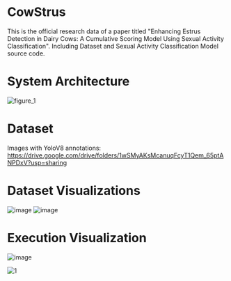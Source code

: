# CowStrus
This is the official research data of a paper titled "Enhancing Estrus Detection in Dairy Cows: A Cumulative Scoring Model Using Sexual Activity Classification". Including Dataset and Sexual Activity Classification Model source code.

# System Architecture
![figure_1](https://github.com/user-attachments/assets/384e9e31-44f7-4ff5-8858-f86e1cb69349)

# Dataset
Images with YoloV8 annotations: https://drive.google.com/drive/folders/1wSMyAKsMcanuqFcyT1Qem_65ptANPDxV?usp=sharing

# Dataset Visualizations
![image](https://github.com/user-attachments/assets/ed9ff878-ab82-44d4-ad33-269142e0e2a8)
![image](https://github.com/user-attachments/assets/33bbe9eb-b11f-45c1-825f-0e04dc5804b9)

# Execution Visualization
![image](https://github.com/user-attachments/assets/b6827411-1a81-4d54-9dca-701d3d205e04)

![1](https://github.com/user-attachments/assets/a7569a0e-b9cb-4874-bf75-9fadb83e72a8)






